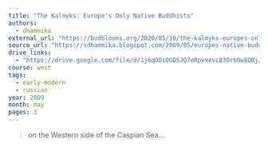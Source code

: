 ```yaml
---
title: "The Kalmyks: Europe's Only Native Buddhists"
authors:
  - dhammika
external_url: "https://budblooms.org/2020/05/10/the-kalmyks-europes-only-native-buddhists/"
source_url: "https://sdhammika.blogspot.com/2009/05/europes-native-buddhists.html?m=1"
drive_links:
  - "https://drive.google.com/file/d/1j6qODiOGDSJQ7oRpvxevc83OrbOw8QRj/view?usp=drivesdk"
course: west
tags:
  - early-modern
  - russian
year: 2009
month: may
pages: 3
---
```


> on the Western side of the Caspian Sea...

